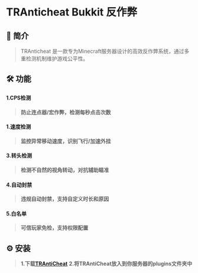 # TRAnticheat Bukkit 反作弊
## 📖 简介
> TRAnticheat 是一款专为Minecraft服务器设计的高效反作弊系统，通过多重检测机制维护游戏公平性。
## 🛠️ 功能
#### 1.CPS检测
> **防止连点器/宏作弊，检测每秒点击次数**

#### 1.速度检测
> **监控异常移动速度，识别飞行/加速外挂**

#### 3.转头检测
> **检测不自然的视角转动，对抗辅助瞄准**

#### 4.自动封禁
> **违规自动封禁，支持自定义时长和原因**

#### 5.白名单
> **可信玩家免检，支持权限配置**
##  ⚙️ 安装
> **1.下载[TRAntiCheat](https://github.com/Traveler114514/TRAnticheat/releases)**
> **2.将TRAntiCheat放入到你服务器的plugins文件夹中**
